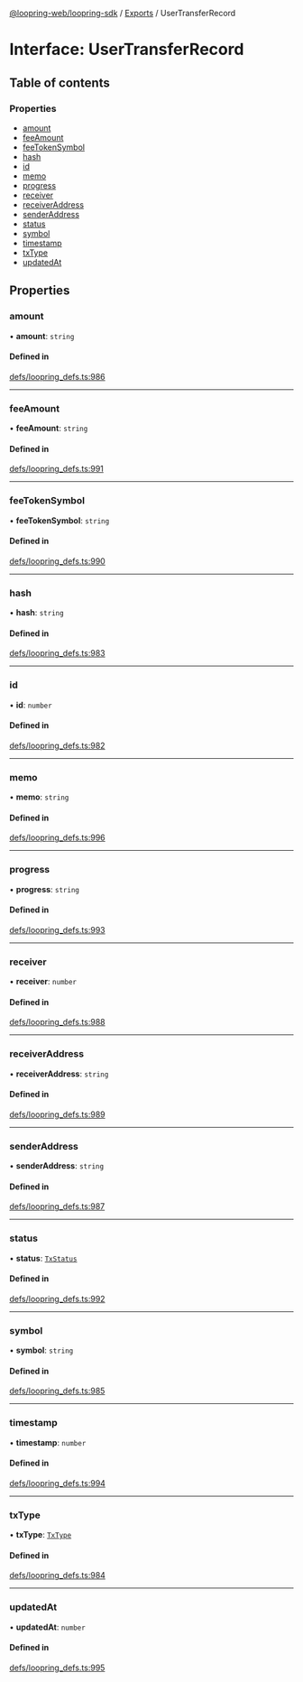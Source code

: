 [@loopring-web/loopring-sdk](../README.md) / [Exports](../modules.md) / UserTransferRecord

# Interface: UserTransferRecord

## Table of contents

### Properties

- [amount](UserTransferRecord.md#amount)
- [feeAmount](UserTransferRecord.md#feeamount)
- [feeTokenSymbol](UserTransferRecord.md#feetokensymbol)
- [hash](UserTransferRecord.md#hash)
- [id](UserTransferRecord.md#id)
- [memo](UserTransferRecord.md#memo)
- [progress](UserTransferRecord.md#progress)
- [receiver](UserTransferRecord.md#receiver)
- [receiverAddress](UserTransferRecord.md#receiveraddress)
- [senderAddress](UserTransferRecord.md#senderaddress)
- [status](UserTransferRecord.md#status)
- [symbol](UserTransferRecord.md#symbol)
- [timestamp](UserTransferRecord.md#timestamp)
- [txType](UserTransferRecord.md#txtype)
- [updatedAt](UserTransferRecord.md#updatedat)

## Properties

### amount

• **amount**: `string`

#### Defined in

[defs/loopring_defs.ts:986](https://github.com/Loopring/loopring_sdk/blob/29b8a2c/src/defs/loopring_defs.ts#L986)

___

### feeAmount

• **feeAmount**: `string`

#### Defined in

[defs/loopring_defs.ts:991](https://github.com/Loopring/loopring_sdk/blob/29b8a2c/src/defs/loopring_defs.ts#L991)

___

### feeTokenSymbol

• **feeTokenSymbol**: `string`

#### Defined in

[defs/loopring_defs.ts:990](https://github.com/Loopring/loopring_sdk/blob/29b8a2c/src/defs/loopring_defs.ts#L990)

___

### hash

• **hash**: `string`

#### Defined in

[defs/loopring_defs.ts:983](https://github.com/Loopring/loopring_sdk/blob/29b8a2c/src/defs/loopring_defs.ts#L983)

___

### id

• **id**: `number`

#### Defined in

[defs/loopring_defs.ts:982](https://github.com/Loopring/loopring_sdk/blob/29b8a2c/src/defs/loopring_defs.ts#L982)

___

### memo

• **memo**: `string`

#### Defined in

[defs/loopring_defs.ts:996](https://github.com/Loopring/loopring_sdk/blob/29b8a2c/src/defs/loopring_defs.ts#L996)

___

### progress

• **progress**: `string`

#### Defined in

[defs/loopring_defs.ts:993](https://github.com/Loopring/loopring_sdk/blob/29b8a2c/src/defs/loopring_defs.ts#L993)

___

### receiver

• **receiver**: `number`

#### Defined in

[defs/loopring_defs.ts:988](https://github.com/Loopring/loopring_sdk/blob/29b8a2c/src/defs/loopring_defs.ts#L988)

___

### receiverAddress

• **receiverAddress**: `string`

#### Defined in

[defs/loopring_defs.ts:989](https://github.com/Loopring/loopring_sdk/blob/29b8a2c/src/defs/loopring_defs.ts#L989)

___

### senderAddress

• **senderAddress**: `string`

#### Defined in

[defs/loopring_defs.ts:987](https://github.com/Loopring/loopring_sdk/blob/29b8a2c/src/defs/loopring_defs.ts#L987)

___

### status

• **status**: [`TxStatus`](../enums/TxStatus.md)

#### Defined in

[defs/loopring_defs.ts:992](https://github.com/Loopring/loopring_sdk/blob/29b8a2c/src/defs/loopring_defs.ts#L992)

___

### symbol

• **symbol**: `string`

#### Defined in

[defs/loopring_defs.ts:985](https://github.com/Loopring/loopring_sdk/blob/29b8a2c/src/defs/loopring_defs.ts#L985)

___

### timestamp

• **timestamp**: `number`

#### Defined in

[defs/loopring_defs.ts:994](https://github.com/Loopring/loopring_sdk/blob/29b8a2c/src/defs/loopring_defs.ts#L994)

___

### txType

• **txType**: [`TxType`](../enums/TxType.md)

#### Defined in

[defs/loopring_defs.ts:984](https://github.com/Loopring/loopring_sdk/blob/29b8a2c/src/defs/loopring_defs.ts#L984)

___

### updatedAt

• **updatedAt**: `number`

#### Defined in

[defs/loopring_defs.ts:995](https://github.com/Loopring/loopring_sdk/blob/29b8a2c/src/defs/loopring_defs.ts#L995)
